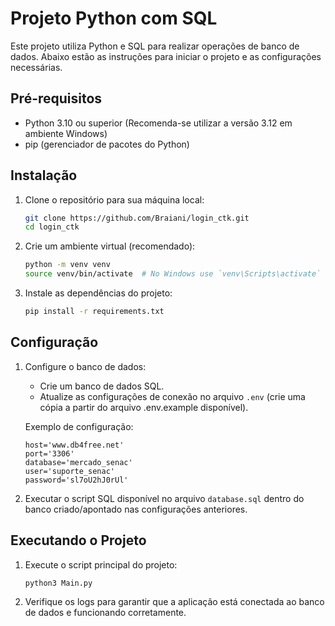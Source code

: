 # Projeto Python com SQL

Este projeto utiliza Python e SQL para realizar operações de banco de dados. Abaixo estão as instruções para iniciar o projeto e as configurações necessárias.

## Pré-requisitos

- Python 3.10 ou superior (Recomenda-se utilizar a versão 3.12 em ambiente Windows)
- pip (gerenciador de pacotes do Python)

## Instalação

1. Clone o repositório para sua máquina local:
    ```sh
    git clone https://github.com/Braiani/login_ctk.git
    cd login_ctk
    ```

2. Crie um ambiente virtual (recomendado):
    ```sh
    python -m venv venv
    source venv/bin/activate  # No Windows use `venv\Scripts\activate`
    ```

3. Instale as dependências do projeto:
    ```sh
    pip install -r requirements.txt
    ```

## Configuração

1. Configure o banco de dados:
    - Crie um banco de dados SQL.
    - Atualize as configurações de conexão no arquivo `.env` (crie uma cópia a partir do arquivo .env.example disponível).

    Exemplo de configuração:
    ```env
    host='www.db4free.net'
    port='3306'
    database='mercado_senac'
    user='suporte_senac'
    password='sl7oU2hJ0rUl'
    ```
2. Executar o script SQL disponível no arquivo `database.sql` dentro do banco criado/apontado nas configurações anteriores.

## Executando o Projeto

1. Execute o script principal do projeto:
    ```sh
    python3 Main.py
    ```

2. Verifique os logs para garantir que a aplicação está conectada ao banco de dados e funcionando corretamente.
